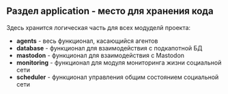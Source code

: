 ## Раздел **application** - место для хранения кода

Здесь хранится логическая часть для всех модуделй проекта:
* **agents** - весь функционал, касающийся агентов
* **database** - функционал для взаимодействия с подкапотной БД
* **mastodon** - функционал для взаимодействия с Mastodon
* **monitoring** - функционал для модуля мониторинга жизни социальной сети
* **scheduler** - функционал управления общим состоянием социальной сети